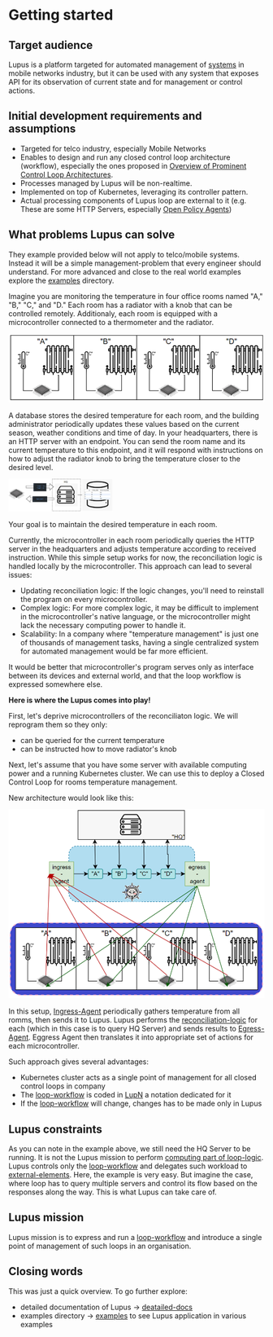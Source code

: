 # Getting started

## Target audience
Lupus is a platform targeted for automated management of [systems](defs.md#managed-system) in mobile networks industry, but it can be used with any system that exposes API for its observation of current state and for management or control actions.

## Initial development requirements and assumptions
- Targeted for telco industry, especially Mobile Networks
- Enables to design and run any closed control loop architecture (workflow), especially the ones proposed in [Overview of Prominent Control Loop Architectures](https://www.etsi.org/deliver/etsi_gr/ENI/001_099/017/02.01.01_60/gr_ENI017v020101p.pdf).
- Processes managed by Lupus will be non-realtime.
- Implemented on top of Kubernetes, leveraging its controller pattern.
- Actual processing components of Lupus loop are external to it (e.g. These are some HTTP Servers, especially [Open Policy Agents](https://www.openpolicyagent.org))

## What problems Lupus can solve

They example provided below will not apply to telco/mobile systems. Instead it will be a simple management-problem that every engineer should understand. For more advanced and close to the real world examples explore the [examples](../examples/) directory.

Imagine you are monitoring the temperature in four office rooms named "A," "B," "C," and "D." Each room has a radiator with a knob that can be controlled remotely. 
Additionaly, each room is equipped with a microcontroller connected to a thermometer and the radiator.

![](../_img/47.png)

A database stores the desired temperature for each room, and the building administrator periodically updates these values based on the current season, weather conditions and time of day.
In your headquarters, there is an HTTP server with an endpoint. You can send the room name and its current temperature to this endpoint, and it will respond with instructions on how to adjust the radiator knob to bring the temperature closer to the desired level.

<img src="../_img/48.png" style="zoom:20%">


Your goal is to maintain the desired temperature in each room.


Currently, the microcontroller in each room periodically queries the HTTP server in the headquarters and adjusts temperature according to received instruction. While this simple setup works for now, the reconciliation logic is handled locally by the microcontroller. This approach can lead to several issues:
- Updating reconciliation logic: If the logic changes, you'll need to reinstall the program on every microcontroller.
- Complex logic: For more complex logic, it may be difficult to implement in the microcontroller's native language, or the microcontroller might lack the necessary computing power to handle it.
- Scalability: In a company where "temperature management" is just one of thousands of management tasks, having a single centralized system for automated management would be far more efficient.

It would be better that microcontroller's program serves only as interface between its devices and external world, and that the loop workflow is expressed somewhere else.

**Here is where the Lupus comes into play!**

First, let's deprive microcontrollers of the reconciliaton logic. We will reprogram them so they only:
- can be queried for the current temperature
- can be instructed how to move radiator's knob

Next, let's assume that you have some server with available computing power and a running Kubernetes cluster. We can use this to deploy a Closed Control Loop for rooms temperature management.

New architecture would look like this:

![](../_img/49.png)


In this setup, [Ingress-Agent](defs.md#ingress-agent) periodically gathers temperature from all romms, then sends it to Lupus. Lupus performs the [reconciliation-logic](defs.md#reconciliation-logic) for each  (which in this case is to query HQ Server) and sends results to [Egress-Agent](defs.md#egress-agent). Eggress Agent then translates it into appropriate set of actions for each microcontroller.

Such approach gives several advantages:
- Kubernetes cluster acts as a single point of management for all closed control loops in company
- The [loop-workflow](defs.md#loop-workflow) is coded in [LupN](defs.md#lupn) a notation dedicated for it
- If the [loop-workflow](defs.md#loop-workflow) will change, changes has to be made only in Lupus

## Lupus constraints
As you can note in the example above, we still need the HQ Server to be running. It is not the Lupus mission to perform [computing part of loop-logic](defs.md#computing-part). Lupus controls only the [loop-workflow](defs.md#loop-workflow) and delegates such workload to [external-elements](defs.md#external-element). Here, the example is very easy. But imagine the case, where loop has to query multiple servers and control its flow based on the responses along the way. This is what Lupus can take care of.

## Lupus mission
Lupus mission is to express and run a [loop-workflow](defs.md#loop-workflow) and introduce a single point of management of such loops in an organisation.

## Closing words

This was just a quick overview. To go further explore:
- detailed documentation of Lupus -> [deatailed-docs](detailed-docs.md)
- examples directory -> [examples](../examples/) to see Lupus application in various examples